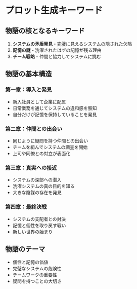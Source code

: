 # プロット生成キーワード

## 物語の核となるキーワード

1. **システムの矛盾発見** - 完璧に見えるシステムの隠された欠陥
2. **記憶の謎** - 洗濯されたはずの記憶が残る理由
3. **チーム戦略** - 仲間と協力してシステムに挑む

## 物語の基本構造

### 第一章：導入と発見
- 新入社員として企業に配属
- 日常業務を通じてシステムの違和感を察知
- 自分だけが記憶を保持していることを発見

### 第二章：仲間との出会い
- 同じように疑問を持つ仲間との出会い
- チームを組んでシステムの調査を開始
- 上司や同僚との対立が表面化

### 第三章：真実への接近
- システムの深部への潜入
- 洗濯システムの真の目的を知る
- 大きな陰謀の存在を発見

### 第四章：最終決戦
- システムの支配者との対決
- 記憶と個性を取り戻す戦い
- 新しい世界の始まり

## 物語のテーマ
- 個性と記憶の価値
- 完璧なシステムの危険性
- チームワークの重要性
- 疑問を持つことの大切さ